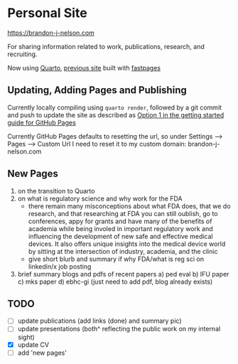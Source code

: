 # Personal Site

<https://brandon-j-nelson.com>

For sharing information related to work, publications, research, and recruiting.

Now using [Quarto](https://quarto.org), [previous site](https://github.com/bnel1201/brandon-j-nelson_old) built with [fastpages](https://github.com/fastai/fastpages)

## Updating, Adding Pages and Publishing

Currently locally compiling using `quarto render`, followed by a git commit and push to update the site as described as [Option 1 in the getting started guide for GitHub Pages](https://quarto.org/docs/publishing/github-pages.html#render-to-docs)

Currently GitHub Pages defaults to resetting the url, so under Settings --> Pages --> Custom Url I need to reset it to my custom domain: brandon-j-nelson.com

## New Pages

1. on the transition to Quarto
2. on what is regulatory science and why work for the FDA
    - there remain many misconceptions about what FDA does, that we do research, and that researching at FDA you can still oublish, go to conferences, appy for grants and have many of the benefits of academia while being involed in important regulatory work and influencing the development of new safe and effective medical devices. It also offers unique insights into the medical device world by sitting at the intersection of industry, academia, and the clinic
    - give short blurb and summary if why FDA/what is reg sci on linkedin/x job posting
3. brief summary blogs and pdfs of recent papers a) ped eval b) IFU paper c) mks paper d) ebhc-gi (just need to add pdf, blog already exists)

## TODO

- [ ] update publications (add links (done) and summary pic)
- [ ] update presentations (both^ reflecting the public work on my internal sight)
- [X] update CV 
- [ ] add 'new pages'
